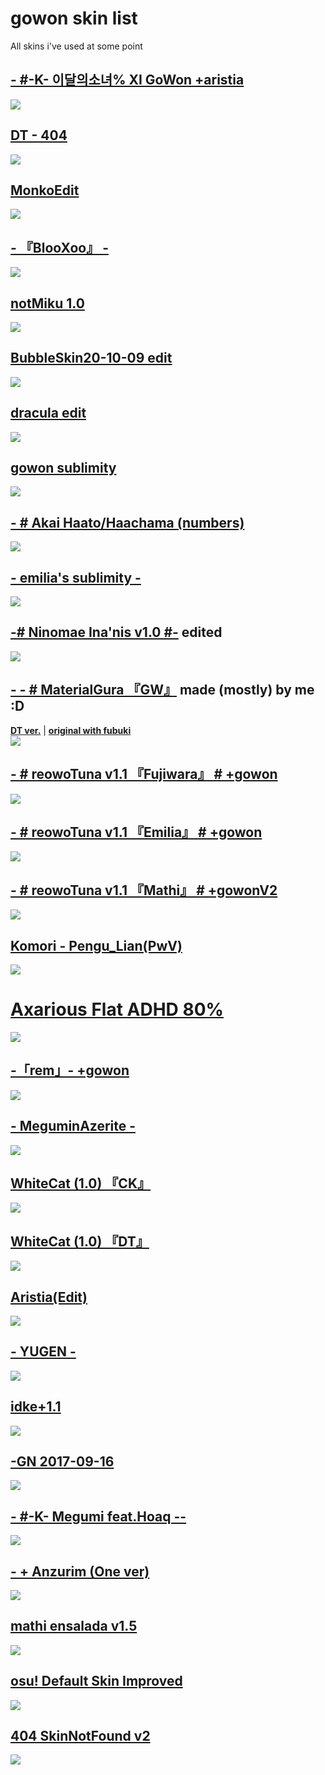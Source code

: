 # **gowon skin list**

All skins i've used at some point 

## [**- #-K- 이달의소녀% Ⅺ GoWon +aristia**](https://gowon.s-ul.eu/8FR1Cqj5)
![](https://media.discordapp.net/attachments/895767126151946242/911262621922103366/screenshot006.png?width=854&height=480)

## [**DT - 404**](https://gowon.s-ul.eu/cHskwmI8)
![](https://i.imgur.com/UQ8HSds.png)

## [**MonkoEdit**](https://drive.google.com/file/d/1m5zptef-Cr5UXtXBdtu0LFrV_Sldb6hr/view)
![](https://skins.osuck.net/uploads/posts/2021-03/1615248704_screenshot9666.jpg)

## [**- 『BlooXoo』 -**](https://gowon.s-ul.eu/gXDA0xb3)
![](https://i.imgur.com/OjAiNUx.jpeg)

## [**notMiku 1.0**](https://drive.google.com/file/d/1Wbggpud8DsgwB6uiv-6-MW3sSpCmpJVr/view)
![](https://i.imgur.com/EAv1H6n.jpeg)

## [**BubbleSkin20-10-09 edit**](https://gowon.s-ul.eu/tlCeuzmB)
![](https://i.imgur.com/Gnsuzrc.jpeg)

## [**dracula edit**](https://gowon.s-ul.eu/KxnyY2Kj)
![](https://i.imgur.com/z0AWnKg.jpeg)

## [**gowon sublimity**](https://gowon.s-ul.eu/SURSqEon)
![](https://i.imgur.com/MypopJc.jpeg)

## [**- # Akai Haato/Haachama (numbers)**](https://app.mediafire.com/v7u83g0zxx8d2)
![](https://i.imgur.com/RHp8O2q.png)

## [**- emilia's sublimity -**](https://gowon.s-ul.eu/XeOWeekM)
![](https://i.imgur.com/ygGc4CA.png)

## [**-# Ninomae Ina'nis v1.0 #-**](https://gowon.s-ul.eu/lhxK60YC)  edited
![](https://i.imgur.com/DLs3GhK.png)

 ## [**- -   # MaterialGura 『GW』**](https://gowon.s-ul.eu/pCJXSrSK) made (mostly) by me :D
 [**DT ver.**](https://gowon.s-ul.eu/tsUUMjG8) | [**original with fubuki**](https://www.reddit.com/r/OsuSkins/comments/kpib7f/stdhd_169_only_kdoges_hololive_shirakami_fubuki/)   
![](https://i.imgur.com/sqHyP9d.png) 

 ## [**-        # reowoTuna v1.1 『Fujiwara』 # +gowon**](http://www.mediafire.com/file/t4nwcgdf23llpm3/-_%2523_re%253BowoTuna_v1.1_%25E3%2580%258EFujiwara%25E3%2580%258F_%2523_%252Bgowon.osk/file)  
![](https://i.imgur.com/hYGv2GJ.jpg)

 ## [**-        # reowoTuna v1.1 『Emilia』 # +gowon**](http://www.mediafire.com/file/0bjiyo2r927y0w3/-++++++++#+re;owoTuna+v1.1+『Emilia』+#++gowon.osk/file)  
![](https://i.imgur.com/hyDe6ZK.jpg)

 ## [**-        # reowoTuna v1.1 『Mathi』 # +gowon**](http://www.mediafire.com/file/jpn1tc8g4bvn6m4/-++++++++#+re;owoTuna+v1.1+『Mathi』+#++gowon.osk/file)[**V2**](https://gowon.s-ul.eu/XWJlo7to)  
![](https://i.imgur.com/Thyznok.jpg)

 ## [**Komori - Pengu_Lian(PwV)**](http://www.mediafire.com/file/pr8n1s15j37whi8/Komori_-_Pengu_Lian%2528PwV%2529.osk/file)  
![](https://skins.osuck.net/uploads/posts/2019-08/1565775665_screenshot6289.jpg)

# [Axarious Flat ADHD 80%](https://axa.s-ul.eu/NddCdfXW)
![](https://i.imgur.com/Iv9l1nQ.jpg)
 
 ## [**-「rem」- +gowon**](http://www.mediafire.com/file/vjzvtjepyt39ng9/-「rem」-++gowon.osk/file) 
![](https://i.imgur.com/20xhXi6.jpg)
 
 ## [**- MeguminAzerite -**](http://www.mediafire.com/file/6qj9w7t17zr54jj/-_MeguminAzerite__-.osk/file)
![](https://skins.osuck.net/uploads/posts/2018-12/1545721848_screenshot1642.jpg)

## [**WhiteCat (1.0) 『CK』**](http://www.mediafire.com/file/6250ar1z1jq0aes/-_%2523_WhiteCat_%25281.0%2529_%25E3%2580%258ECK%25E3%2580%258F_%2523-.osk/file)
![](https://skins.osuck.net/uploads/posts/2019-11/1573897221_3.jpg)

## [**WhiteCat (1.0) 『DT』**](http://www.mediafire.com/file/nqmdulhi5pln706/-_%2523_WhiteCat_%25281.0%2529_%25E3%2580%258EDT%25E3%2580%258F_%2523-.osk/file)
![](https://skins.osuck.net/uploads/posts/2019-11/1573897169_4.jpg)

## [**Aristia(Edit)**](https://www.mediafire.com/file/wxh5t1xfa3kpncd/Aristia%28Edit%29.osk/file)
![](https://skins.osuck.net/uploads/posts/2019-02/1549355517_3.jpg)

## [**- YUGEN -**](https://www.mediafire.com/file/r3oivckreh8nrqn/-_YUGEN_-.osk/file)
![](https://skins.osuck.net/uploads/posts/2018-09/1538054483_screenshot258.jpg)

## [**idke+1.1**](http://www.mediafire.com/file/iquuacals63m6eq/idke+1.1.osk/file)
![](https://skins.osuck.net/uploads/posts/2018-09/1537858215_bvputcn.jpg)

## [**-GN 2017-09-16**](http://www.mediafire.com/file/nfm6r0c04f8und5/-GN_2017-09-16.osk/file)
![](https://skins.osuck.net/uploads/posts/2018-10/1538730109_screenshot492.jpg)

## [**- #-K- Megumi feat.Hoaq --**](https://www.mediafire.com/file/r6ep8yy9ytyk40t/-_%2523-K-_Megumi_feat.Hoaq_--.osk/file#-K-+Megumi+feat.Hoaq+--.osk/file)
![](https://skins.osuck.net/uploads/posts/2020-08/1596631540_screenshot9261.jpg)

## [**- + Anzurim (One ver)**](https://www.mediafire.com/file/7urrt06pkni71oz/-_+_Anzurim_%28One_ver%29.osk/file)
![](https://skins.osuck.net/uploads/posts/2020-01/1578050944_screenshot7624.jpg)

## [**mathi ensalada v1.5**](http://www.mediafire.com/file/dasthizozmbr3dg/mathi_ensalada_v1.5_%2528Yellow_cursor%2529.osk/file)
![](https://skins.osuck.net/uploads/posts/2019-03/1553936590_screenshot3523.jpg)

## [**osu! Default Skin Improved**](https://www.mediafire.com/file/skpip57mu3y1doi/osu%21_Default_Skin_Improved.osk/file)
![](https://skins.osuck.net/uploads/posts/2020-03/1583321376_screenshot8139.jpg)

## [**404 SkinNotFound v2**](http://www.mediafire.com/file/xntqi7ms52y2e61/404_SkinNotFound_v2.osk/file)
![](https://skins.osuck.net/uploads/posts/2018-11/1541395297_screenshot993.jpg)
